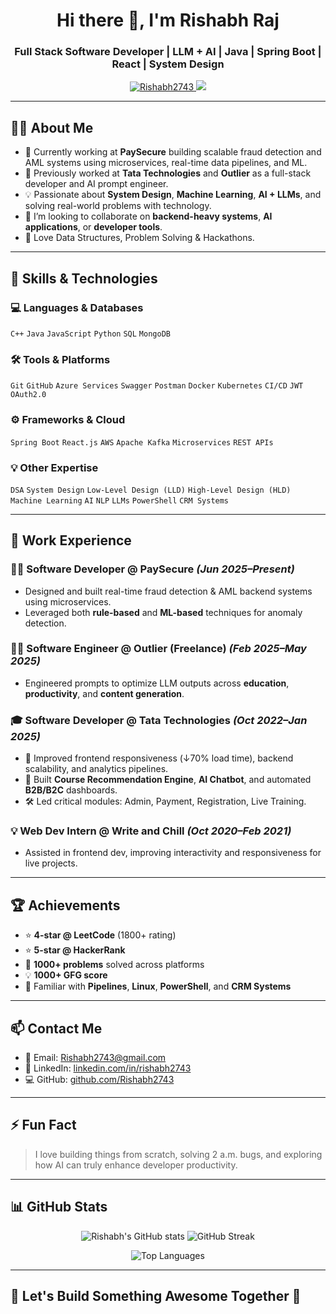 <h1 align="center">Hi there 👋, I'm Rishabh Raj</h1>
<h3 align="center">Full Stack Software Developer | LLM + AI | Java | Spring Boot | React | System Design</h3>

<p align="center">
  <a href="https://github.com/Rishabh2743">
    <img src="https://komarev.com/ghpvc/?username=Rishabh2743&label=Profile%20views&color=0e75b6&style=flat" alt="Rishabh2743" />
  </a>
  <a href="https://www.linkedin.com/in/rishabh-raj-1b971a1a3/">
    <img src="https://img.shields.io/badge/LinkedIn-blue?style=flat&logo=linkedin&label=Connect" />
  </a>
</p>

---

## 🧑‍💻 About Me

- 🔭 Currently working at **PaySecure** building scalable fraud detection and AML systems using microservices, real-time data pipelines, and ML.
- 🌱 Previously worked at **Tata Technologies** and **Outlier** as a full-stack developer and AI prompt engineer.
- 💡 Passionate about **System Design**, **Machine Learning**, **AI + LLMs**, and solving real-world problems with technology.
- 👯 I’m looking to collaborate on **backend-heavy systems**, **AI applications**, or **developer tools**.
- 🧠 Love Data Structures, Problem Solving & Hackathons.

---

## 🚀 Skills & Technologies

### 💻 Languages & Databases
`C++` `Java` `JavaScript` `Python` `SQL` `MongoDB`

### 🛠️ Tools & Platforms
`Git` `GitHub` `Azure Services` `Swagger` `Postman` `Docker` `Kubernetes` `CI/CD` `JWT` `OAuth2.0`

### ⚙️ Frameworks & Cloud
`Spring Boot` `React.js` `AWS` `Apache Kafka` `Microservices` `REST APIs`

### 💡 Other Expertise
`DSA` `System Design` `Low-Level Design (LLD)` `High-Level Design (HLD)`  
`Machine Learning` `AI` `NLP` `LLMs` `PowerShell` `CRM Systems`

---

## 💼 Work Experience

### 👨‍💻 Software Developer @ PaySecure _(Jun 2025–Present)_
- Designed and built real-time fraud detection & AML backend systems using microservices.
- Leveraged both **rule-based** and **ML-based** techniques for anomaly detection.

### 👨‍🔬 Software Engineer @ Outlier (Freelance) _(Feb 2025–May 2025)_
- Engineered prompts to optimize LLM outputs across **education**, **productivity**, and **content generation**.

### 🎓 Software Developer @ Tata Technologies _(Oct 2022–Jan 2025)_
- 🚀 Improved frontend responsiveness (↓70% load time), backend scalability, and analytics pipelines.
- 🧠 Built **Course Recommendation Engine**, **AI Chatbot**, and automated **B2B/B2C** dashboards.
- 🛠️ Led critical modules: Admin, Payment, Registration, Live Training.

### 💡 Web Dev Intern @ Write and Chill _(Oct 2020–Feb 2021)_
- Assisted in frontend dev, improving interactivity and responsiveness for live projects.

---

## 🏆 Achievements

- ⭐ **4-star @ LeetCode** (1800+ rating)
- ⭐ **5-star @ HackerRank**
- 💯 **1000+ problems** solved across platforms
- 💡 **1000+ GFG score**
- 🐧 Familiar with **Pipelines**, **Linux**, **PowerShell**, and **CRM Systems**

---

## 📫 Contact Me

- 📧 Email: [Rishabh2743@gmail.com](mailto:Rishabh2743@gmail.com)
- 🔗 LinkedIn: [linkedin.com/in/rishabh2743](https://www.linkedin.com/in/rishabh2743/)
- 💻 GitHub: [github.com/Rishabh2743](https://github.com/Rishabh2743)

---

## ⚡ Fun Fact

> I love building things from scratch, solving 2 a.m. bugs, and exploring how AI can truly enhance developer productivity.

---

## 📊 GitHub Stats

<p align="center">
  <img src="https://github-readme-stats.vercel.app/api?username=Rishabh2743&show_icons=true&theme=tokyonight" alt="Rishabh's GitHub stats" />
  <img src="https://github-readme-streak-stats.herokuapp.com/?user=Rishabh2743&theme=tokyonight" alt="GitHub Streak" />
</p>

<p align="center">
  <img src="https://github-readme-stats.vercel.app/api/top-langs/?username=Rishabh2743&layout=compact&theme=tokyonight" alt="Top Languages" />
</p>

---

## 🧠 Let's Build Something Awesome Together 🚀
